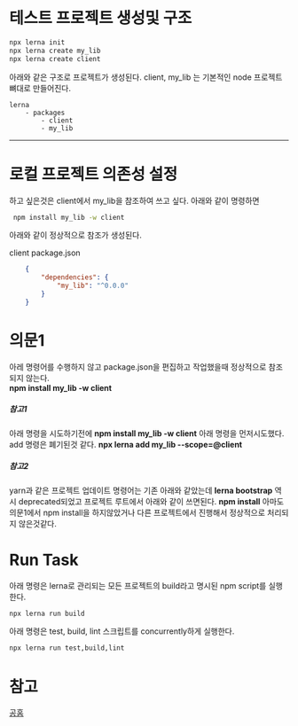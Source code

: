 테스트 프로젝트 생성및 구조
====================
```bash
npx lerna init  
npx lerna create my_lib
npx lerna create client
```

아래와 같은 구조로 프로젝트가 생성된다.
client, my_lib 는 기본적인 node 프로젝트 뼈대로 만들어진다.
```
lerna 
    - packages 
        - client
        - my_lib
```
---

로컬 프로젝트 의존성 설정
====================

하고 싶은것은
client에서 my_lib을 참조하여 쓰고 싶다. 
아래와 같이 명령하면 

```bash
 npm install my_lib -w client  
```

아래와 같이 정상적으로 참조가 생성된다.

client package.json
```json
    {
        "dependencies": {
            "my_lib": "^0.0.0"
        }
    }
```

의문1 
====================
아레 명령어를 수행하지 않고 package.json을 편집하고 작업했을때 정상적으로 참조되지 않는다.  
__npm install my_lib -w client__ 

##### 참고1
아래 명령을 시도하기전에 
__npm install my_lib -w client__ 
아래 명령을 먼저시도했다. add 명령은 폐기된것 같다.
__npx lerna add my_lib --scope=@client__

##### 참고2
yarn과 같은 프로젝트 업데이트 명령어는 기존 아래와 같았는데 
__lerna bootstrap__
역시 deprecated되었고 프로젝트 루트에서 아래와 같이 쓰면된다.
__npm install__
아마도 의문1에서 npm install을 하지않았거나 다른 프로젝트에서 진행해서 정상적으로 
처리되지 않은것같다. 

Run Task
====================

아래 명령은 lerna로 관리되는 모든 프로젝트의 build라고 명시된 npm script를 실행한다.

```bash
npx lerna run build
```

아래 명령은 test, build, lint 스크립트를 concurrently하게 실행한다.

```bash
npx lerna run test,build,lint
```

참고
====================
[공홈](https://lerna.js.org/docs/features/run-tasks)

